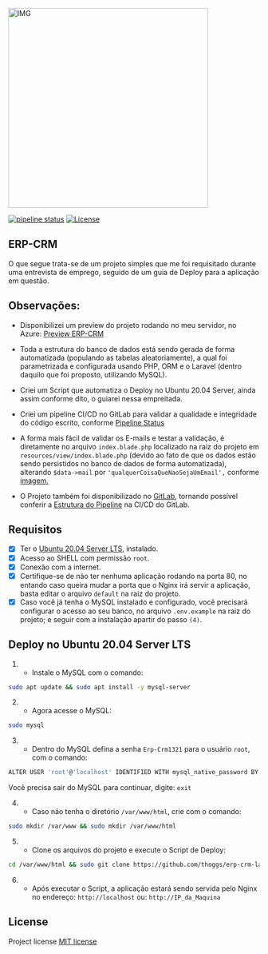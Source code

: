 <p><img alt="IMG" src="https://res.cloudinary.com/dtfbvvkyp/image/upload/v1566331377/laravel-logolockup-cmyk-red.svg" width="400"></p>
<a href="https://gitlab.com/thoggs/erp-crm-laravel/-/commits/master"><img alt="pipeline status" src="https://gitlab.com/thoggs/erp-crm-laravel/badges/master/pipeline.svg" /></a>
<a href="https://opensource.org/licenses/MIT"><img src="https://poser.pugx.org/laravel/framework/license.svg" alt="License"></a>

## ERP-CRM 
O que segue trata-se de um projeto simples que me foi requisitado durante uma entrevista de emprego, seguido de um guia de Deploy para a aplicação em questão.

## Observações:

- Disponibilizei um preview do projeto rodando no meu servidor, no Azure: [Preview ERP-CRM](http://conforms.com.br:8082/)

- Toda a estrutura do banco de dados está sendo gerada de forma automatizada (populando as tabelas aleatoriamente), a qual foi parametrizada e configurada usando PHP, ORM e o Laravel (dentro daquilo que foi proposto, utilizando MySQL).

- Criei um Script que automatiza o Deploy no Ubuntu 20.04 Server, ainda assim conforme dito, o guiarei nessa empreitada.

- Criei um pipeline CI/CD no GitLab para validar a qualidade e integridade do código escrito, conforme [Pipeline Status](https://gitlab.com/thoggs/erp-crm-laravel/-/commits/master)

- A forma mais fácil de validar os E-mails e testar a validação, é diretamente no arquivo `index.blade.php` localizado na raiz do projeto em `resources/view/index.blade.php` (devido ao fato de que os dados estão sendo persistidos no banco de dados de forma automatizada), alterando `$data->mail` por `'qualquerCoisaQueNaoSejaUmEmail',` conforme [imagem.](https://gitlab.com/thoggs/erp-crm-laravel/-/raw/master/resources/img/capt_index.png)

- O Projeto também foi disponibilizado no [GitLab](https://gitlab.com/thoggs/erp-crm-laravel), tornando possível conferir a [Estrutura do Pipeline](https://gitlab.com/thoggs/erp-crm-laravel/-/pipelines/175981945) na CI/CD do GitLab.

## Requisitos

- [x] Ter o [Ubuntu 20.04 Server LTS](https://ubuntu.com/download/server/thank-you?version=20.04.1&architecture=amd64), instalado.
- [x] Acesso ao SHELL com permissão `root`.
- [x] Conexão com a internet.
- [x] Certifique-se de não ter nenhuma aplicação rodando na porta 80, no entando caso queira mudar a porta que o Nginx irá servir a aplicação, basta editar o arquivo `default` na raiz do projeto.
- [x] Caso você já tenha o MySQL instalado e configurado, você precisará configurar o acesso ao seu banco, no arquivo `.env.example` na raiz do projeto; e seguir com a instalação apartir do passo `(4)`.

## Deploy no Ubuntu 20.04 Server LTS
1) - Instale o MySQL com o comando:
```sh
sudo apt update && sudo apt install -y mysql-server
```

2) - Agora acesse o MySQL:
```sh
sudo mysql
```

3) - Dentro do MySQL defina a senha `Erp-Crm1321` para o usuário `root`, com o comando:
```sh
ALTER USER 'root'@'localhost' IDENTIFIED WITH mysql_native_password BY 'Erp-Crm1321';
```
Você precisa sair do MySQL para continuar, digite: `exit`

4) - Caso não tenha o diretório `/var/www/html`, crie com o comando:
```sh
sudo mkdir /var/www && sudo mkdir /var/www/html
```

5) - Clone os arquivos do projeto e execute o Script de Deploy:
```sh
cd /var/www/html && sudo git clone https://github.com/thoggs/erp-crm-laravel.git && cd erp-crm-laravel/ && sudo sh Ubuntu20.04-Deploy.sh
```

6) - Após executar o Script, a aplicação estará sendo servida pelo Nginx no endereço: `http://localhost` ou: `http://IP_da_Maquina`


## License

Project license [MIT license](https://opensource.org/licenses/MIT)
